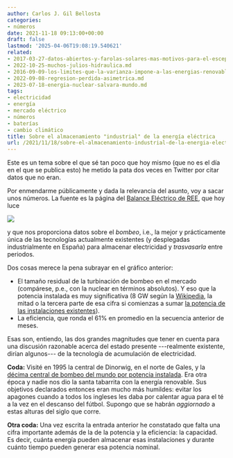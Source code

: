 ```yaml
---
author: Carlos J. Gil Bellosta
categories:
- números
date: 2021-11-18 09:13:00+00:00
draft: false
lastmod: '2025-04-06T19:08:19.540621'
related:
- 2017-03-27-datos-abiertos-y-farolas-solares-mas-motivos-para-el-escepticismo.md
- 2022-10-25-muchos-julios-hidraulica.md
- 2016-09-09-los-limites-que-la-varianza-impone-a-las-energias-renovables.md
- 2022-09-08-regresion-perdida-asimetrica.md
- 2023-07-18-energia-nuclear-salvara-mundo.md
tags:
- electricidad
- energía
- mercado eléctrico
- números
- baterías
- cambio climático
title: Sobre el almacenamiento "industrial" de la energía eléctrica
url: /2021/11/18/sobre-el-almacenamiento-industrial-de-la-energia-electrica/
---
```


Este es un tema sobre el que sé tan poco que hoy mismo (que no es el día en el que se publica esto) he metido la pata dos veces en Twitter por citar datos que no eran.

Por enmendarme públicamente y dada la relevancia del asunto, voy a sacar unos números. La fuente es la página del [Balance Eléctrico de REE](https://www.ree.es/es/datos/balance/balance-electrico), que hoy luce

![](/wp-uploads/2021/11/image-1024x456.png#center)

y que nos proporciona datos sobre el _bombeo_, i.e., la mejor y prácticamente única de las tecnologías actualmente existentes (y desplegadas industrialmente en España) para almacenar electricidad y _trasvasarla_ entre periodos.

Dos cosas merece la pena subrayar en el gráfico anterior:

  * El tamaño residual de la turbinación de bombeo en el mercado (compárese, p.e., con la nuclear en términos absolutos). Y eso que la potencia instalada es muy significativa (8 GW según la [Wikipedia](https://en.wikipedia.org/wiki/Pumped-storage_hydroelectricity), la mitad o la tercera parte de esa cifra si comienzas a sumar [la potencia de las instalaciones existentes](https://es.wikipedia.org/wiki/Central_hidroel%C3%A9ctrica_reversible#Lista_de_algunas_Centrales_reversibles_de_Acumulaci%C3%B3n_por_Bombeo)).
  * La eficiencia, que ronda el 61% en promedio en la secuencia anterior de meses.

Esas son, entiendo, las dos grandes magnitudes que tener en cuenta para una discusión razonable acerca del estado presente ---realmente existente, dirían algunos--- de la tecnología de acumulación de electricidad.


**Coda:** Visité en 1995 la central de Dinorwig, en el norte de Gales, y la [décima central de bombeo del mundo por potencia instalada](https://elperiodicodelaenergia.com/las-10-mayores-centrales-hidroelectricas-de-bombeo-del-mundo/). Era otra época y nadie nos dio la santa tabarrita con la energía renovable. Sus objetivos declarados entonces eran mucho más humildes: evitar los apagones cuando a todos los ingleses les daba por calentar agua para el té a la vez en el descanso del fútbol. Supongo que se habrán _aggiornado_ a estas alturas del siglo que corre.

**Otra coda:** Una vez escrita la entrada anterior he constatado que falta una cifra importante además de la de la potencia y la eficiencia: la capacidad. Es decir, cuánta energía pueden almacenar esas instalaciones y durante cuánto tiempo pueden generar esa potencia nominal.